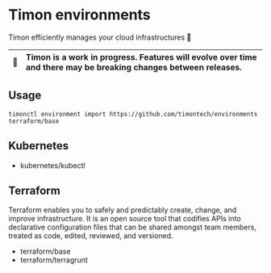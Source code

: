 # Timon environments

Timon efficiently manages your cloud infrastructures 🚀

| :memo: | Timon is a work in progress. Features will evolve over time and there may be breaking changes between releases. |
|-|:-|

## Usage

```
timonctl environment import https://github.com/timontech/environments terraform/base
```

## Kubernetes

* kubernetes/kubectl

## Terraform

Terraform enables you to safely and predictably create, change, and improve infrastructure.
It is an open source tool that codifies APIs into declarative configuration files that can
be shared amongst team members, treated as code, edited, reviewed, and versioned.

* terraform/base
* terraform/terragrunt
